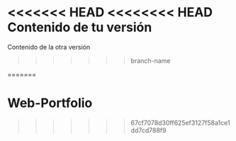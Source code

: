 <<<<<<< HEAD
<<<<<<<< HEAD
Contenido de tu versión
=======
Contenido de la otra versión
>>>>>>> branch-name

=======
# Web-Portfolio
>>>>>>> 67cf7078d30ff625ef3127f58a1ce1dd7cd788f9

